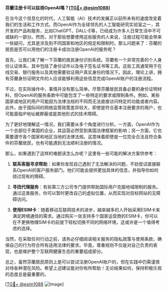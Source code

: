 **芬蘭注册卡可以註冊OpenAI嗎？[[TG💪+ @esim1088](https://t.me/s/esim1088)]**

在当今这个信息化的时代，人工智能（AI）技术的发展正以前所未有的速度改变着我们的生活和工作方式。而OpenAI作为全球领先的人工智能研究实验室之一，其开发的产品和服务，比如ChatGPT、DALL-E等，已经成为许多人日常生活中不可或缺的一部分。然而，对于那些想要使用这些服务的人来说，注册过程可能会带来一些疑问，尤其是涉及到不同国家和地区的规定和限制时。那么问题来了：芬蘭的居民是否可以用他们的注册卡成功注册OpenAI的服务呢？

首先，让我们来了解一下芬蘭的居民身份识别系统。芬蘭有一个非常完善的个人身份认证体系，其中包括了身份证件以及电子签名证书等工具。这些工具通常用于在线交易、银行服务以及其他需要验证用户真实身份的情况下。因此，理论上讲，拥有芬蘭身份证明文件的人应该能够利用这些信息完成OpenAI账户的注册流程。

不过，在实际操作中，事情并没有那么简单。尽管芬蘭居民具备必要的身份证明材料，但OpenAI的服务条款中可能包含了一些特定的要求或限制条件。例如，某些国家或地区的用户可能因为法律法规的不同而无法直接访问特定的功能或者内容。此外，由于国际间的网络监管政策差异较大，即使是符合基本注册要求的用户，也可能面临IP地址被屏蔽或是其他形式的技术障碍。

为了更好地理解这一情况，我们需要从多个角度进行分析。一方面，OpenAI作为一个总部位于美国的企业，其运营必然受到美国法律框架的影响；另一方面，它也需要遵守各个国家和地区当地的法律法规。这意味着即使是一位完全合法且符合条件的芬蘭居民，也有可能遇到无法顺利注册的情况。

那么，如果遇到了这样的难题该怎么办呢？这里有一些可能的解决方案供参考：

1. **联系客服寻求帮助**：如果你发现自己遇到了无法解决的问题，不妨尝试直接联系OpenAI的客户服务部门。他们可能会提供更加具体的信息，并指导你如何绕过现有的障碍。

2. **寻找代理服务**：有些第三方公司专门提供帮助国际用户克服地域限制的服务。通过这类服务，你可以暂时更改自己的虚拟位置，从而实现对目标网站的无障碍访问。

3. **使用ESIM卡**：随着移动互联网技术的进步，越来越多的人开始采用ESIM卡来满足跨境通信的需求。通过购买一张支持多个国家运营商的ESIM卡，你可以在不更换物理SIM卡的前提下轻松切换不同的网络环境，这或许是一个值得考虑的选择。

当然，在采取任何行动之前，请务必仔细阅读相关服务的隐私政策与使用条款，确保自己的行为符合所有适用法律的要求。毕竟，尊重规则不仅是对自己负责的表现，也是维护整个互联网健康生态的重要组成部分。

总之，虽然芬蘭居民原则上是可以尝试注册OpenAI账户的，但在实践中仍需谨慎对待各种潜在风险。希望上述建议能对你有所帮助！无论结果如何，保持积极乐观的态度总是最重要的。

[[TG💪+ @esim1088](https://t.me/s/esim1088) ![Image](https://i.postimg.cc/4NQfJmqS/Snipaste-2025-05-13-00-14-12.png)]